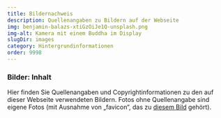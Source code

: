 ```yaml
---
title: Bildernachweis
description: Quellenangaben zu Bildern auf der Webseite 
img: benjamin-balazs-xtiGzOiJe1Q-unsplash.png
img-alt: Kamera mit einem Buddha im Display 
slugDir: images
category: Hintergrundinformationen
order: 9998
---
```


### Bilder: Inhalt
Hier finden Sie Quellenangaben und Copyrightinformationen zu den auf dieser Webseite verwendeten Bildern. Fotos ohne Quellenangabe sind eigene Fotos (mit Ausnahme von „favicon“, das zu [diesem Bild](/images/pexels-francesco-ungaro-464327) gehört).
